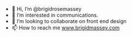 - 👋 Hi, I’m @brigidrosemassey
- 👀 I’m interested in communications.
- 💞️ I’m looking to collaborate on front end design
- 📫 How to reach me www.brigidmassey.com

<!---
brigidrosemassey/brigidrosemassey is a ✨ special ✨ repository because its `README.md` (this file) appears on your GitHub profile.
You can click the Preview link to take a look at your changes.
--->

